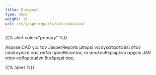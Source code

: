 ```yaml
---
title: Εισαγωγή
type: docs
weight: 10
url: /el/jasperreports/introduction/
---
```


{{% alert color="primary" %}}

Aspose.CAD για τον JasperReports μπορεί να εγκατασταθεί στον υπολογιστή σας απλά προσθέτοντας το απελευθερωμένο αρχείο JAR στην καθορισμένη διαδρομή σας.

{{% /alert %}}
